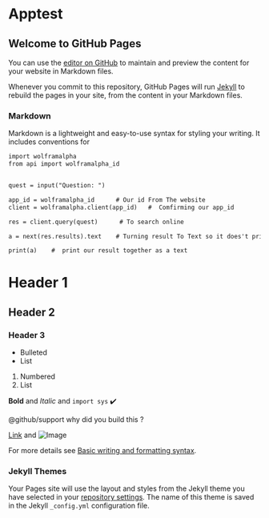 # Apptest

## Welcome to GitHub Pages

You can use the [editor on GitHub](https://github.com/kruz26/Apptest/edit/gh-pages/index.md) to maintain and preview the content for your website in Markdown files.

Whenever you commit to this repository, GitHub Pages will run [Jekyll](https://jekyllrb.com/) to rebuild the pages in your site, from the content in your Markdown files.

### Markdown

Markdown is a lightweight and easy-to-use syntax for styling your writing. It includes conventions for

```markdown
import wolframalpha
from api import wolframalpha_id


quest = input("Question: ")

app_id = wolframalpha_id      # Our id From The website
client = wolframalpha.client(app_id)   #  Comfirming our app_id

res = client.query(quest)      # To search online

a = next(res.results).text    # Turning result To Text so it does't print bunch of stuff

print(a)    #  print our result together as a text

```

# Header 1
## Header 2
### Header 3

- Bulleted
- List

1. Numbered
2. List

**Bold** and _Italic_ and `import sys` ✔️

@github/support why did you build this ?

[Link](https://www.linkedin.com/in/odili-kruz-259733202) and ![Image](https://file2directlink.herokuapp.com/21076659482810179613686460/AgADprgx/photo_2022-05-05_18-12-30_.jpg)

For more details see [Basic writing and formatting syntax](https://docs.github.com/en/github/writing-on-github/getting-started-with-writing-and-formatting-on-github/basic-writing-and-formatting-syntax).

### Jekyll Themes

Your Pages site will use the layout and styles from the Jekyll theme you have selected in your [repository settings](https://github.com/kruz26/Apptest/settings/pages). The name of this theme is saved in the Jekyll `_config.yml` configuration file.
